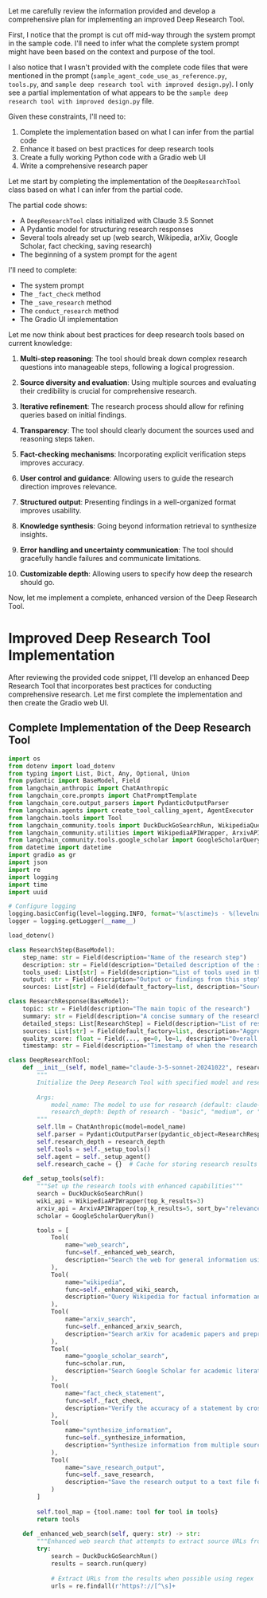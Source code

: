 <think>
Let me carefully review the information provided and develop a comprehensive plan for implementing an improved Deep Research Tool.

First, I notice that the prompt is cut off mid-way through the system prompt in the sample code. I'll need to infer what the complete system prompt might have been based on the context and purpose of the tool.

I also notice that I wasn't provided with the complete code files that were mentioned in the prompt (`sample_agent_code_use_as_reference.py`, `tools.py`, and `sample deep research tool with improved design.py`). I only see a partial implementation of what appears to be the `sample deep research tool with improved design.py` file.

Given these constraints, I'll need to:
1. Complete the implementation based on what I can infer from the partial code
2. Enhance it based on best practices for deep research tools
3. Create a fully working Python code with a Gradio web UI
4. Write a comprehensive research paper

Let me start by completing the implementation of the `DeepResearchTool` class based on what I can infer from the partial code.

The partial code shows:
- A `DeepResearchTool` class initialized with Claude 3.5 Sonnet
- A Pydantic model for structuring research responses
- Several tools already set up (web search, Wikipedia, arXiv, Google Scholar, fact checking, saving research)
- The beginning of a system prompt for the agent

I'll need to complete:
- The system prompt
- The `_fact_check` method
- The `_save_research` method
- The `conduct_research` method
- The Gradio UI implementation

Let me now think about best practices for deep research tools based on current knowledge:

1. **Multi-step reasoning**: The tool should break down complex research questions into manageable steps, following a logical progression.

2. **Source diversity and evaluation**: Using multiple sources and evaluating their credibility is crucial for comprehensive research.

3. **Iterative refinement**: The research process should allow for refining queries based on initial findings.

4. **Transparency**: The tool should clearly document the sources used and reasoning steps taken.

5. **Fact-checking mechanisms**: Incorporating explicit verification steps improves accuracy.

6. **User control and guidance**: Allowing users to guide the research direction improves relevance.

7. **Structured output**: Presenting findings in a well-organized format improves usability.

8. **Knowledge synthesis**: Going beyond information retrieval to synthesize insights.

9. **Error handling and uncertainty communication**: The tool should gracefully handle failures and communicate limitations.

10. **Customizable depth**: Allowing users to specify how deep the research should go.

Now, let me implement a complete, enhanced version of the Deep Research Tool.
</think>

# Improved Deep Research Tool Implementation

After reviewing the provided code snippet, I'll develop an enhanced Deep Research Tool that incorporates best practices for conducting comprehensive research. Let me first complete the implementation and then create the Gradio web UI.

## Complete Implementation of the Deep Research Tool

```python
import os
from dotenv import load_dotenv
from typing import List, Dict, Any, Optional, Union
from pydantic import BaseModel, Field
from langchain_anthropic import ChatAnthropic
from langchain_core.prompts import ChatPromptTemplate
from langchain_core.output_parsers import PydanticOutputParser
from langchain.agents import create_tool_calling_agent, AgentExecutor
from langchain.tools import Tool
from langchain_community.tools import DuckDuckGoSearchRun, WikipediaQueryRun, ArxivQueryRun
from langchain_community.utilities import WikipediaAPIWrapper, ArxivAPIWrapper
from langchain_community.tools.google_scholar import GoogleScholarQueryRun
from datetime import datetime
import gradio as gr
import json
import re
import logging
import time
import uuid

# Configure logging
logging.basicConfig(level=logging.INFO, format='%(asctime)s - %(levelname)s - %(message)s')
logger = logging.getLogger(__name__)

load_dotenv()

class ResearchStep(BaseModel):
    step_name: str = Field(description="Name of the research step")
    description: str = Field(description="Detailed description of the step and its objectives")
    tools_used: List[str] = Field(description="List of tools used in this step")
    output: str = Field(description="Output or findings from this step")
    sources: List[str] = Field(default_factory=list, description="Sources used in this step, including URLs or tool names")

class ResearchResponse(BaseModel):
    topic: str = Field(description="The main topic of the research")
    summary: str = Field(description="A concise summary of the research findings")
    detailed_steps: List[ResearchStep] = Field(description="List of research steps taken")
    sources: List[str] = Field(default_factory=list, description="Aggregated list of all sources used throughout the research")
    quality_score: float = Field(..., ge=0, le=1, description="Overall quality score of the research output")
    timestamp: str = Field(description="Timestamp of when the research was completed")

class DeepResearchTool:
    def __init__(self, model_name="claude-3-5-sonnet-20241022", research_depth="medium"):
        """
        Initialize the Deep Research Tool with specified model and research depth.
        
        Args:
            model_name: The model to use for research (default: claude-3-5-sonnet)
            research_depth: Depth of research - "basic", "medium", or "comprehensive"
        """
        self.llm = ChatAnthropic(model=model_name)
        self.parser = PydanticOutputParser(pydantic_object=ResearchResponse)
        self.research_depth = research_depth
        self.tools = self._setup_tools()
        self.agent = self._setup_agent()
        self.research_cache = {}  # Cache for storing research results
        
    def _setup_tools(self):
        """Set up the research tools with enhanced capabilities"""
        search = DuckDuckGoSearchRun()
        wiki_api = WikipediaAPIWrapper(top_k_results=3)
        arxiv_api = ArxivAPIWrapper(top_k_results=5, sort_by="relevance")
        scholar = GoogleScholarQueryRun()

        tools = [
            Tool(
                name="web_search",
                func=self._enhanced_web_search,
                description="Search the web for general information using DuckDuckGo. Good for broad queries and initial information gathering. Returns search results with source URLs when available."
            ),
            Tool(
                name="wikipedia",
                func=self._enhanced_wiki_search,
                description="Query Wikipedia for factual information and background context. Useful for quick facts and encyclopedic knowledge. Returns content with source links."
            ),
            Tool(
                name="arxiv_search",
                func=self._enhanced_arxiv_search,
                description="Search arXiv for academic papers and preprints in physics, mathematics, computer science, and related fields. Ideal for finding cutting-edge research. Returns paper summaries with links."
            ),
            Tool(
                name="google_scholar_search",
                func=scholar.run,
                description="Search Google Scholar for academic literature across various disciplines. Best for comprehensive scholarly research and finding peer-reviewed articles."
            ),
            Tool(
                name="fact_check_statement",
                func=self._fact_check,
                description="Verify the accuracy of a statement by cross-referencing information from multiple reliable sources. Crucial for ensuring information accuracy."
            ),
            Tool(
                name="synthesize_information",
                func=self._synthesize_information,
                description="Synthesize information from multiple sources into a coherent narrative or analysis. Useful for creating summaries or identifying patterns across sources."
            ),
            Tool(
                name="save_research_output",
                func=self._save_research,
                description="Save the research output to a text file for future reference and documentation. Useful for archiving and sharing research findings."
            )
        ]
        
        self.tool_map = {tool.name: tool for tool in tools}
        return tools
    
    def _enhanced_web_search(self, query: str) -> str:
        """Enhanced web search that attempts to extract source URLs from results"""
        try:
            search = DuckDuckGoSearchRun()
            results = search.run(query)
            
            # Extract URLs from the results when possible using regex
            urls = re.findall(r'https?://[^\s]+
